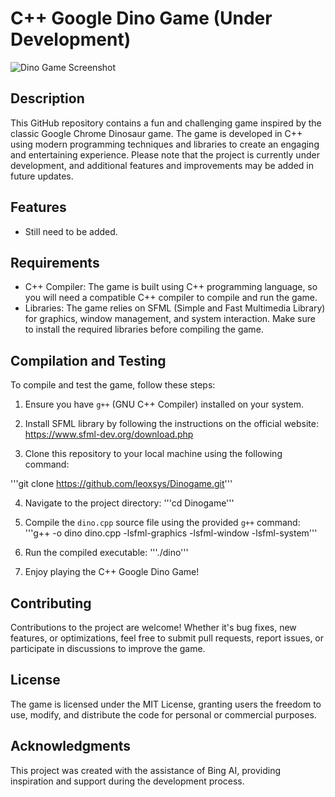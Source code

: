 # C++ Google Dino Game (Under Development)

![Dino Game Screenshot](https://github.com/leoxsys/Dinogame/assets/86662074/5a0ff28e-7c6e-4779-b410-b844c7780e2a)


## Description
This GitHub repository contains a fun and challenging game inspired by the classic Google Chrome Dinosaur game. The game is developed in C++ using modern programming techniques and libraries to create an engaging and entertaining experience. Please note that the project is currently under development, and additional features and improvements may be added in future updates.

## Features
- Still need to be added.

## Requirements
- C++ Compiler: The game is built using C++ programming language, so you will need a compatible C++ compiler to compile and run the game.
- Libraries: The game relies on SFML (Simple and Fast Multimedia Library) for graphics, window management, and system interaction. Make sure to install the required libraries before compiling the game.

## Compilation and Testing
To compile and test the game, follow these steps:

1. Ensure you have `g++` (GNU C++ Compiler) installed on your system.

2. Install SFML library by following the instructions on the official website: https://www.sfml-dev.org/download.php

3. Clone this repository to your local machine using the following command:

 '''git clone https://github.com/leoxsys/Dinogame.git'''
 
4. Navigate to the project directory:
 '''cd Dinogame'''

5. Compile the `dino.cpp` source file using the provided `g++` command:
'''g++ -o dino dino.cpp -lsfml-graphics -lsfml-window -lsfml-system'''

6. Run the compiled executable:
'''./dino'''

7. Enjoy playing the C++ Google Dino Game!

## Contributing
Contributions to the project are welcome! Whether it's bug fixes, new features, or optimizations, feel free to submit pull requests, report issues, or participate in discussions to improve the game.

## License
The game is licensed under the MIT License, granting users the freedom to use, modify, and distribute the code for personal or commercial purposes.

## Acknowledgments
This project was created with the assistance of Bing AI, providing inspiration and support during the development process.



